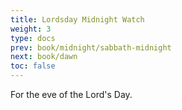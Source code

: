 ```yaml
---
title: Lordsday Midnight Watch
weight: 3
type: docs
prev: book/midnight/sabbath-midnight
next: book/dawn
toc: false
---
```


For the eve of the Lord's Day.